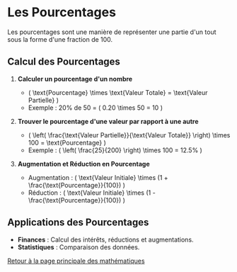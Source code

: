 # Les Pourcentages

Les pourcentages sont une manière de représenter une partie d'un tout sous la forme d'une fraction de 100.

## Calcul des Pourcentages

1. **Calculer un pourcentage d'un nombre**
   - \( \text{Pourcentage} \times \text{Valeur Totale} = \text{Valeur Partielle} \)
   - Exemple : 20% de 50 = \( 0.20 \times 50 = 10 \)

2. **Trouver le pourcentage d'une valeur par rapport à une autre**
   - \( \left( \frac{\text{Valeur Partielle}}{\text{Valeur Totale}} \right) \times 100 = \text{Pourcentage} \)
   - Exemple : \( \left( \frac{25}{200} \right) \times 100 = 12.5% \)

3. **Augmentation et Réduction en Pourcentage**
   - Augmentation : \( \text{Valeur Initiale} \times (1 + \frac{\text{Pourcentage}}{100}) \)
   - Réduction : \( \text{Valeur Initiale} \times (1 - \frac{\text{Pourcentage}}{100}) \)

## Applications des Pourcentages

- **Finances** : Calcul des intérêts, réductions et augmentations.
- **Statistiques** : Comparaison des données.

[Retour à la page principale des mathématiques](maths.md)
